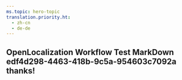 ```yaml
---
ms.topic: hero-topic
translation.priority.ht: 
  - zh-cn
  - de-de
---
```

## OpenLocalization Workflow Test MarkDown edf4d298-4463-418b-9c5a-954603c7092a thanks!
